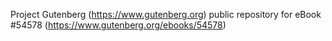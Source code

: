 Project Gutenberg (https://www.gutenberg.org) public repository for
eBook #54578 (https://www.gutenberg.org/ebooks/54578)
